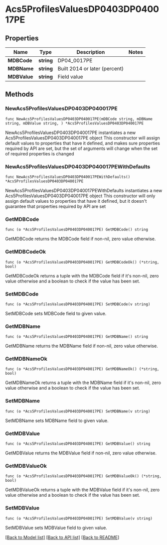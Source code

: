 # Acs5ProfilesValuesDP0403DP040017PE

## Properties

Name | Type | Description | Notes
------------ | ------------- | ------------- | -------------
**MDBCode** | **string** | DP04_0017PE | 
**MDBName** | **string** | Built 2014 or later (percent) | 
**MDBValue** | **string** | Field value | 

## Methods

### NewAcs5ProfilesValuesDP0403DP040017PE

`func NewAcs5ProfilesValuesDP0403DP040017PE(mDBCode string, mDBName string, mDBValue string, ) *Acs5ProfilesValuesDP0403DP040017PE`

NewAcs5ProfilesValuesDP0403DP040017PE instantiates a new Acs5ProfilesValuesDP0403DP040017PE object
This constructor will assign default values to properties that have it defined,
and makes sure properties required by API are set, but the set of arguments
will change when the set of required properties is changed

### NewAcs5ProfilesValuesDP0403DP040017PEWithDefaults

`func NewAcs5ProfilesValuesDP0403DP040017PEWithDefaults() *Acs5ProfilesValuesDP0403DP040017PE`

NewAcs5ProfilesValuesDP0403DP040017PEWithDefaults instantiates a new Acs5ProfilesValuesDP0403DP040017PE object
This constructor will only assign default values to properties that have it defined,
but it doesn't guarantee that properties required by API are set

### GetMDBCode

`func (o *Acs5ProfilesValuesDP0403DP040017PE) GetMDBCode() string`

GetMDBCode returns the MDBCode field if non-nil, zero value otherwise.

### GetMDBCodeOk

`func (o *Acs5ProfilesValuesDP0403DP040017PE) GetMDBCodeOk() (*string, bool)`

GetMDBCodeOk returns a tuple with the MDBCode field if it's non-nil, zero value otherwise
and a boolean to check if the value has been set.

### SetMDBCode

`func (o *Acs5ProfilesValuesDP0403DP040017PE) SetMDBCode(v string)`

SetMDBCode sets MDBCode field to given value.


### GetMDBName

`func (o *Acs5ProfilesValuesDP0403DP040017PE) GetMDBName() string`

GetMDBName returns the MDBName field if non-nil, zero value otherwise.

### GetMDBNameOk

`func (o *Acs5ProfilesValuesDP0403DP040017PE) GetMDBNameOk() (*string, bool)`

GetMDBNameOk returns a tuple with the MDBName field if it's non-nil, zero value otherwise
and a boolean to check if the value has been set.

### SetMDBName

`func (o *Acs5ProfilesValuesDP0403DP040017PE) SetMDBName(v string)`

SetMDBName sets MDBName field to given value.


### GetMDBValue

`func (o *Acs5ProfilesValuesDP0403DP040017PE) GetMDBValue() string`

GetMDBValue returns the MDBValue field if non-nil, zero value otherwise.

### GetMDBValueOk

`func (o *Acs5ProfilesValuesDP0403DP040017PE) GetMDBValueOk() (*string, bool)`

GetMDBValueOk returns a tuple with the MDBValue field if it's non-nil, zero value otherwise
and a boolean to check if the value has been set.

### SetMDBValue

`func (o *Acs5ProfilesValuesDP0403DP040017PE) SetMDBValue(v string)`

SetMDBValue sets MDBValue field to given value.



[[Back to Model list]](../README.md#documentation-for-models) [[Back to API list]](../README.md#documentation-for-api-endpoints) [[Back to README]](../README.md)


